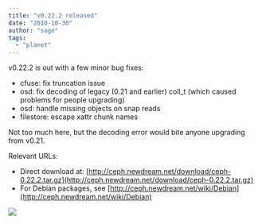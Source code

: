 ```yaml
---
title: "v0.22.2 released"
date: "2010-10-30"
author: "sage"
tags: 
  - "planet"
---
```


v0.22.2 is out with a few minor bug fixes:

- cfuse: fix truncation issue
- osd: fix decoding of legacy (0.21 and earlier) coll\_t (which caused problems for people upgrading)
- osd: handle missing objects on snap reads
- filestore: escape xattr chunk names

Not too much here, but the decoding error would bite anyone upgrading from v0.21.

Relevant URLs:

- Direct download at: [http://ceph.newdream.net/download/ceph-0.22.2.tar.gz](http://ceph.newdream.net/download/ceph-0.22.2.tar.gz)
- For Debian packages, see [http://ceph.newdream.net/wiki/Debian](http://ceph.newdream.net/wiki/Debian)

![](http://track.hubspot.com/__ptq.gif?a=268973&k=14&bu=http://ceph.com&r=http://ceph.com/uncategorized/v0-22-2-released/&bvt=rss&p=wordpress)
